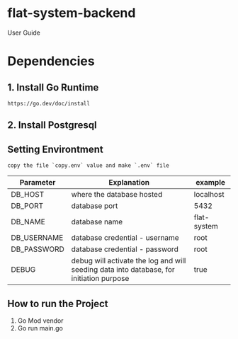# flat-system-backend

User Guide

# Dependencies
## 1. Install Go Runtime
    https://go.dev/doc/install
## 2. Install Postgresql


## Setting Environtment
    copy the file `copy.env` value and make `.env` file
| Parameter     | Explanation                                                                               | example          |
| --------------| ------------------------------------------------------------------------------------------|------------------|
| DB_HOST       | where the database hosted                                                                 | localhost        |
| DB_PORT       | database port                                                                             | 5432             |
| DB_NAME       | database name                                                                             | flat-system      |
| DB_USERNAME   | database credential - username                                                            | root             |
| DB_PASSWORD   | database credential - password                                                            | root             |
| DEBUG         | debug will activate the log and will seeding data into database, for initiation purpose   | true             |

## How to run the Project
1. Go Mod vendor
2. Go run main.go
